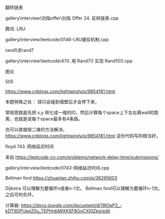

翻转链表

gallery\interview\剑指offer\剑指 Offer 24. 反转链表.cpp


腾讯:
LRU

gallery/interview/leetcode/0146-LRU缓存机制.cpp


rand5求rand7

gallery\interview\leetcode\470. 用 Rand7() 实现 Rand10().cpp



图论

505

https://www.cnblogs.com/lightwindy/p/9854181.html

本题特殊之处：
球只会碰到墙壁后才会停下来，

常规思路是先把 x,y 转化成一维的ID，然后计算每个space上下左右离wall的距离，也就是说每个space最多有4条路。

也可以直接按二维的方法解决。
https://www.cnblogs.com/lightwindy/p/9854181.html
这份代码写的相当好。

floyd
743. 网络延迟时间

来自 <https://leetcode-cn.com/problems/network-delay-time/submissions/> 

gallery/interview/leetcode/0743-网络延迟时间.cpp

Bellman ford https://zhuanlan.zhihu.com/p/36295603

Dijkstra 可以理解为要循环n或者n-1次。
Bellman ford可以理解为要循环n-1次。之后可判负环。



计算器:
https://docs.google.com/document/d/19lOeP2_-kDT9DPUpeZ0u_TEPHnbMlXKSF8GoCXI0Zkg/edit